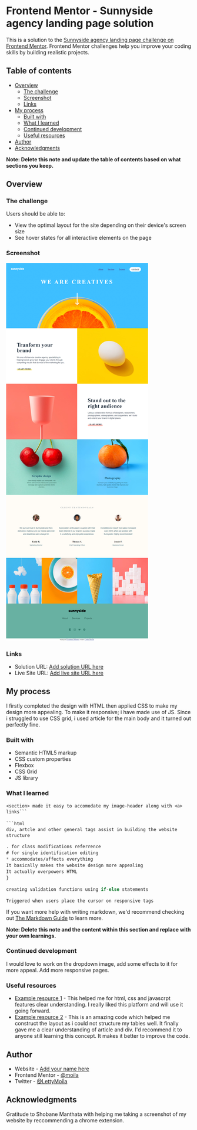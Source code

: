 # Frontend Mentor - Sunnyside agency landing page solution

This is a solution to the [Sunnyside agency landing page challenge on Frontend Mentor](https://www.frontendmentor.io/challenges/sunnyside-agency-landing-page-7yVs3B6ef). Frontend Mentor challenges help you improve your coding skills by building realistic projects.

## Table of contents

- [Overview](#overview)
  - [The challenge](#the-challenge)
  - [Screenshot](#screenshot)
  - [Links](#links)
- [My process](#my-process)
  - [Built with](#built-with)
  - [What I learned](#what-i-learned)
  - [Continued development](#continued-development)
  - [Useful resources](#useful-resources)
- [Author](#author)
- [Acknowledgments](#acknowledgments)

**Note: Delete this note and update the table of contents based on what sections you keep.**

## Overview

### The challenge

Users should be able to:

- View the optimal layout for the site depending on their device's screen size
- See hover states for all interactive elements on the page

### Screenshot

![](./screencapture-file-C-Users-Kganya-Downloads-sunnyside-agency-landing-page-main-1-sunnyside-agency-landing-page-main-index-html-2022-02-28-18_47_04.png)

### Links

- Solution URL: [Add solution URL here](https://your-solution-url.com)
- Live Site URL: [Add live site URL here](https://your-live-site-url.com)

## My process
I firstly completed the design with HTML then applied CSS to make my design more appealing. To make it responsive; i have made use of JS. Since i struggled to use CSS grid, i used article for the main body and it turned out perfectly fine. 
### Built with

- Semantic HTML5 markup
- CSS custom properties
- Flexbox
- CSS Grid
- JS library

### What I learned

```
<section> made it easy to accomodate my image-header along with <a> links```

```html
div, artcle and other general tags assist in building the website structure
```

```css
. for class modifications referrence
# for single identification editing
* accommodates/affects everything
It basically makes the website design more appealing
It actually overpowers HTML
}
```

```js
creating validation functions using if-else statements
```
```See hover states for all interactive elements on the page
Triggered when users place the cursor on responsive tags
```

If you want more help with writing markdown, we'd recommend checking out [The Markdown Guide](https://www.markdownguide.org/) to learn more.

**Note: Delete this note and the content within this section and replace with your own learnings.**

### Continued development

I would love to work on the dropdown image, add some effects to it for more appeal.
Add more responsive pages.

### Useful resources

- [Example resource 1](https://www.w3schools.com/) - This helped me for html, css and javascrpt features clear understanding. I really liked this platform and will use it going forward.
- [Example resource 2](https://github.com/uzoway/sunnyside-agency-landing-page) - This is an amazing code which helped me construct the layout as i could not structure my tables well. It finally gave me a clear understanding of article and div. I'd recommend it to anyone still learning this concept. It makes it better to improve the code.

## Author

- Website - [Add your name here](https://www.your-site.com)
- Frontend Mentor - [@moila](https://www.frontendmentor.io/profile/LettyMoila)
- Twitter - [@LettyMoila](https://www.twitter.com/Letty_Moila)

## Acknowledgments

Gratitude to Shobane Manthata with helping me taking a screenshot of my website by reccommending a chrome extension.

